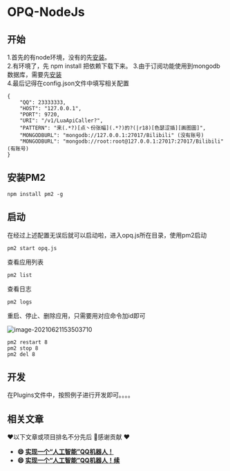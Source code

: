 # OPQ-NodeJs
## 开始

1.首先的有node环境，没有的先[安装](https://xjlz.github.io/2020/08/10/Centos7%E5%AE%89%E8%A3%85Node+Npm/)。  
2.有环境了，先 npm install 把依赖下载下来。
3.由于订阅功能使用到mongodb数据库，需要先[安装](https://xjlz.github.io/2020/08/10/MongoDB/)  
4.最后记得在config.json文件中填写相关配置  

```
{
	"QQ": 23333333,
	"HOST": "127.0.0.1",
	"PORT": 9720,
	"URI": "/v1/LuaApiCaller?",
	"PATTERN": "来(.*?)[点丶份张幅](.*?)的?(|r18)[色瑟涩插][画图圖]",
	"MONGODBURL": "mongodb://127.0.0.1:27017/Bilibili" (没有账号)
	"MONGODBURL": "mongodb://root:root@127.0.0.1:27017:27017/Bilibili" (有账号)
}

```

## 安装PM2

```
npm install pm2 -g
```



## 启动

在经过上述配置无误后就可以启动啦，进入opq.js所在目录，使用pm2启动

```
pm2 start opq.js
```

查看应用列表

```
pm2 list
```

查看日志

```
pm2 logs
```

重启、停止、删除应用，只需要用对应命令加id即可

![image-20210621153503710](https://i.loli.net/2021/06/21/Gm7l4EoPMax58su.png)

```
pm2 restart 8
pm2 stop 8
pm2 del 8
```



## 开发

在Plugins文件中，按照例子进行开发即可。。。。

## 相关文章

❤️以下文章或项目排名不分先后 🙏感谢贡献 ❤️

- **😄 [实现一个“人工智能”QQ机器人！](https://segmentfault.com/a/1190000021259760)**
- **😄 [实现一个“人工智能”QQ机器人！续](https://segmentfault.com/a/1190000021350469)**
